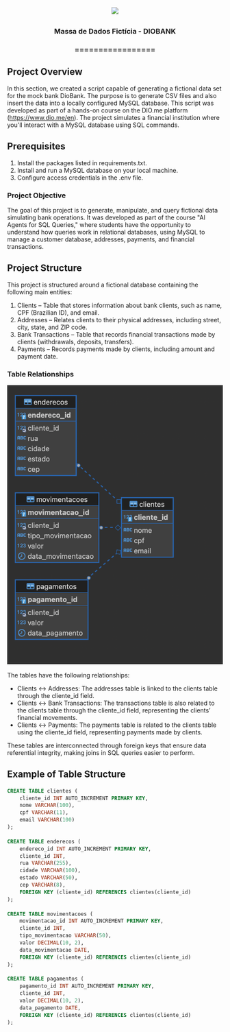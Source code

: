 <h1 align="center">
<img src="https://img.shields.io/static/v1?label=massa%20de%20massa%20POR&message=MAYCON%20BATESTIN&color=7159c1&style=flat-square&logo=ghost"/>

<h3> <p align="center">Massa de Dados Fictícia - DIOBANK </p> </h3>
<h3> <p align="center"> ================= </p> </h3>


## **Project Overview**

In this section, we created a script capable of generating a fictional data set for the mock bank DioBank. The purpose is to generate CSV files and also insert the data into a locally configured MySQL database. This script was developed as part of a hands-on course on the DIO.me platform (https://www.dio.me/en). The project simulates a financial institution where you'll interact with a MySQL database using SQL commands.


## **Prerequisites**

1. Install the packages listed in requirements.txt.
2. Install and run a MySQL database on your local machine.
3. Configure access credentials in the .env file.


### **Project Objective**

The goal of this project is to generate, manipulate, and query fictional data simulating bank operations. It was developed as part of the course "AI Agents for SQL Queries," where students have the opportunity to understand how queries work in relational databases, using MySQL to manage a customer database, addresses, payments, and financial transactions.

## **Project Structure**

This project is structured around a fictional database containing the following main entities:

1. Clients – Table that stores information about bank clients, such as name, CPF (Brazilian ID), and email.
2. Addresses – Relates clients to their physical addresses, including street, city, state, and ZIP code.
3. Bank Transactions – Table that records financial transactions made by clients (withdrawals, deposits, transfers).
4. Payments – Records payments made by clients, including amount and payment date.

### **Table Relationships**
![delta](img/DER.png)


The tables have the following relationships:
- Clients ↔ Addresses: The addresses table is linked to the clients table through the cliente_id field.
- Clients ↔ Bank Transactions: The transactions table is also related to the clients table through the cliente_id field, representing the clients’ financial movements.
- Clients ↔ Payments: The payments table is related to the clients table using the cliente_id field, representing payments made by clients.

These tables are interconnected through foreign keys that ensure data referential integrity, making joins in SQL queries easier to perform.

## **Example of Table Structure**

```sql
CREATE TABLE clientes (
    cliente_id INT AUTO_INCREMENT PRIMARY KEY,
    nome VARCHAR(100),
    cpf VARCHAR(11),
    email VARCHAR(100)
);

CREATE TABLE enderecos (
    endereco_id INT AUTO_INCREMENT PRIMARY KEY,
    cliente_id INT,
    rua VARCHAR(255),
    cidade VARCHAR(100),
    estado VARCHAR(50),
    cep VARCHAR(8),
    FOREIGN KEY (cliente_id) REFERENCES clientes(cliente_id)
);

CREATE TABLE movimentacoes (
    movimentacao_id INT AUTO_INCREMENT PRIMARY KEY,
    cliente_id INT,
    tipo_movimentacao VARCHAR(50),
    valor DECIMAL(10, 2),
    data_movimentacao DATE,
    FOREIGN KEY (cliente_id) REFERENCES clientes(cliente_id)
);

CREATE TABLE pagamentos (
    pagamento_id INT AUTO_INCREMENT PRIMARY KEY,
    cliente_id INT,
    valor DECIMAL(10, 2),
    data_pagamento DATE,
    FOREIGN KEY (cliente_id) REFERENCES clientes(cliente_id)
);
